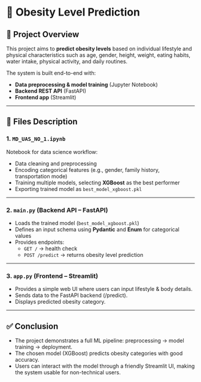 # 🧍 Obesity Level Prediction  

## 📌 Project Overview  
This project aims to **predict obesity levels** based on individual lifestyle and physical characteristics such as age, gender, height, weight, eating habits, water intake, physical activity, and daily routines.  

The system is built end-to-end with:  
- **Data preprocessing & model training** (Jupyter Notebook)  
- **Backend REST API** (FastAPI)  
- **Frontend app** (Streamlit)  

---

## 📂 Files Description  

### 1. `MD_UAS_NO_1.ipynb`  
Notebook for data science workflow:  
- Data cleaning and preprocessing  
- Encoding categorical features (e.g., gender, family history, transportation mode)  
- Training multiple models, selecting **XGBoost** as the best performer  
- Exporting trained model as `best_model_xgboost.pkl`  

---

### 2. `main.py` (Backend API – FastAPI)  
- Loads the trained model (`best_model_xgboost.pkl`)  
- Defines an input schema using **Pydantic** and **Enum** for categorical values  
- Provides endpoints:  
  - `GET /` → health check  
  - `POST /predict` → returns obesity level prediction

---

### 3. `app.py` (Frontend – Streamlit)
- Provides a simple web UI where users can input lifestyle & body details.
- Sends data to the FastAPI backend (/predict).
- Displays predicted obesity category.

---

## ✅ Conclusion
- The project demonstrates a full ML pipeline: preprocessing → model training → deployment.
- The chosen model (XGBoost) predicts obesity categories with good accuracy.
- Users can interact with the model through a friendly Streamlit UI, making the system usable for non-technical users.
